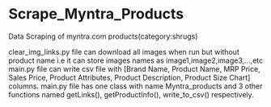 # Scrape_Myntra_Products
Data Scraping of myntra.com products(category:shrugs) 

clear_img_links.py file can download all images when run but without product name i.e it can store images names as image1,image2,image3,...,etc
main.py file can write csv file with [Brand Name,	Product Name,	MRP Price,	Sales Price, Product Attributes,	Product Description,	Product Size Chart] columns.
main.py file has one class with name Myntra_products and 3 other functions named getLinks(), getProductInfo(), write_to_csv() respectively.
